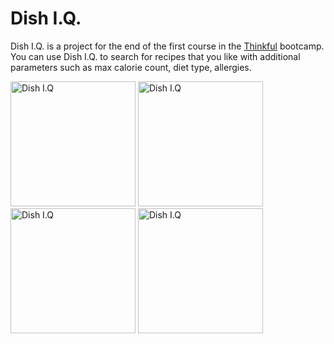 # Dish I.Q. #

Dish I.Q. is a project for the end of the first course in the [Thinkful](https://www.thinkful.com/) bootcamp.  You can use Dish I.Q. to search
for recipes that you like with additional parameters such as max calorie count, diet type, allergies.

<img src="https://github.com/mmpal78/dishIQ/blob/gh-pages/User_Flows_Wireframes/ss1.jpg?raw=true" width=200 alt="Dish I.Q" />
<img src="https://github.com/mmpal78/dishIQ/blob/gh-pages/User_Flows_Wireframes/ss2.jpg?raw=true" width=200 alt="Dish I.Q" />
<img src="https://github.com/mmpal78/dishIQ/blob/gh-pages/User_Flows_Wireframes/ss3.jpg?raw=true" width=200 alt="Dish I.Q" />
<img src="https://github.com/mmpal78/dishIQ/blob/gh-pages/User_Flows_Wireframes/ss4.jpg?raw=true" width=200 alt="Dish I.Q" />
